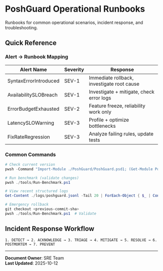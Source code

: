 # PoshGuard Operational Runbooks

Runbooks for common operational scenarios, incident response, and troubleshooting.

## Quick Reference

### Alert → Runbook Mapping

| Alert Name | Severity | Response |
|------------|----------|---------|
| SyntaxErrorIntroduced | SEV-1 | Immediate rollback, investigate root cause |
| AvailabilitySLOBreach | SEV-1 | Investigate + mitigate, check error logs |
| ErrorBudgetExhausted | SEV-2 | Feature freeze, reliability work only |
| LatencySLOWarning | SEV-3 | Profile + optimize bottlenecks |
| FixRateRegression | SEV-3 | Analyze failing rules, update tests |

### Common Commands

```powershell
# Check current version
pwsh -Command "Import-Module ./PoshGuard/PoshGuard.psd1; (Get-Module PoshGuard).Version"

# Run benchmark (validate changes)
pwsh ./tools/Run-Benchmark.ps1

# View recent structured logs
Get-Content ./logs/poshguard.jsonl -Tail 20 | ForEach-Object { $_ | ConvertFrom-Json }

# Emergency rollback
git checkout <previous-commit-sha>
pwsh ./tools/Run-Benchmark.ps1  # Validate
```

## Incident Response Workflow

```
1. DETECT → 2. ACKNOWLEDGE → 3. TRIAGE → 4. MITIGATE → 5. RESOLVE → 6. POSTMORTEM → 7. PREVENT
```

---

**Document Owner**: SRE Team  
**Last Updated**: 2025-10-12
